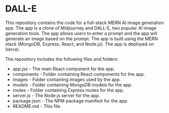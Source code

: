 # DALL-E

This repository contains the code for a full-stack MERN AI image generation app. The app is a clone of Midjourney and DALL-E, two popular AI image generation tools. The app allows users to enter a prompt and the app will generate an image based on the prompt. The app is built using the MERN stack (MongoDB, Express, React, and Node.js). The app is deployed on Vercel.

The repository includes the following files and folders:

- app.jsx - The main React component for the app.
- components - Folder containing React components for the app.
- images - Folder containing images used by the app.
- models - Folder containing MongoDB models for the app.
- routes - Folder containing Express routes for the app.
- server.js - The Node.js server for the app.
- package.json - The NPM package manifest for the app.
- README.md - This file.
